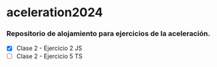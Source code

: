# aceleration2024
### Repositorio de alojamiento para ejercicios de la aceleración.
- [x] Clase 2 - Ejercicio 2 JS
- [ ] Clase 2 - Ejercicio 5 TS
